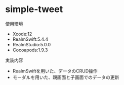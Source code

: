 # simple-tweet

使用環境 
  -  Xcode:12
  -  RealmSwift:5.4.4
  -  RealmStudio:5.0.0
  -  Cocoapods:1.9.3
  
実装内容
  -  RealmSwiftを用いた、データのCRUD操作
  -  モーダルを用いた、親画面と子画面でのデータの更新
 
